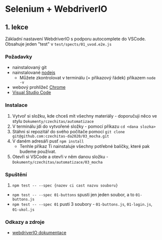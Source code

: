 # Selenium + WebdriverIO
## 1. lekce 

Základní nastavení WebdriverIO s podporu autocomplete do VSCode. Obsahuje jeden "test" v `test/spects/01_uvod.e2e.js`

### Požadavky
* nainstalovaný git
* nainstalované [nodejs](https://nodejs.org/en/) 
  * Můžete zkontrolovat v terminálu (= příkazový řádek) příkazem `node -v`
* webový prohlížeč [Chrome](https://www.google.com/intl/cs_CZ/chrome/)
* [Visual Studio Code](https://code.visualstudio.com/)

### Instalace 
1. Vytvoř si složku, kde chceš mít všechny materiály - doporučuji něco ve stylu `Dokumenty/czechitas/automatizace`
2. V terminálu jdi do vytvořené složky - pomocí příkazu `cd <dana slozka>`
2. Stáhni si repozitář do svého počítače pomocí `git clone git@github.com:czechitas-da2020/03_mocha.git`
3. V daném adresáři pusť `npm install` 
    * Tenhle příkaz Ti nainstaluje všechny potřebné balíčky, které pak budeme používat. 
3. Otevři si VSCode a otevři v něm danou složku - `Dokumenty/czechitas/automatizace/03_mocha`

### Spuštění
1. `npm test -- --spec {nazev ci cast nazvu souboru}`
  * `npm test -- --spec 01-buttons` spusti jen jeden soubor, a to `01-buttons.js`
  * `npm test -- --spec 01` pusti 3 soubory - `01-buttons.js`, `01-login.js`, `01-ukol.js`


### Odkazy a zdroje
* [webdriverIO dokumentace](https://webdriver.io/docs/gettingstarted.html)  